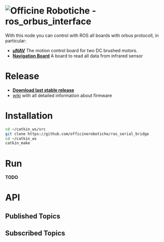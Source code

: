 # ![Officine Robotiche][Logo] - ros_orbus_interface

With this node you can control with ROS all boards with orbus protocoll, in particular:
- [**µNAV**](http://unav.officinerobotiche.it) The motion control board for two DC brushed motors.
- [**Navigation Board**](http://raffaello.officinerobotiche.it/boards/old-boards/navigation-board/) A board to read all data from infrared sensor

# Release
- [**Download last stable release**](https://github.com/officinerobotiche/ros_serial_bridge/releases)
- [wiki] with all detailed information about firmware

# Installation
```bash
cd ~/catkin_ws/src
git clone https://github.com/officinerobotiche/ros_serial_bridge
cd ~/catkin_ws
catkin_make
```

# Run
**TODO**

# API
## Published Topics

## Subscribed Topics

[wiki]:http://wiki.officinerobotiche.it/
[Officine Robotiche]:http://www.officinerobotiche.it/
[Logo]:http://2014.officinerobotiche.it/wp-content/uploads/sites/4/2014/09/ORlogoSimpleSmall.png
